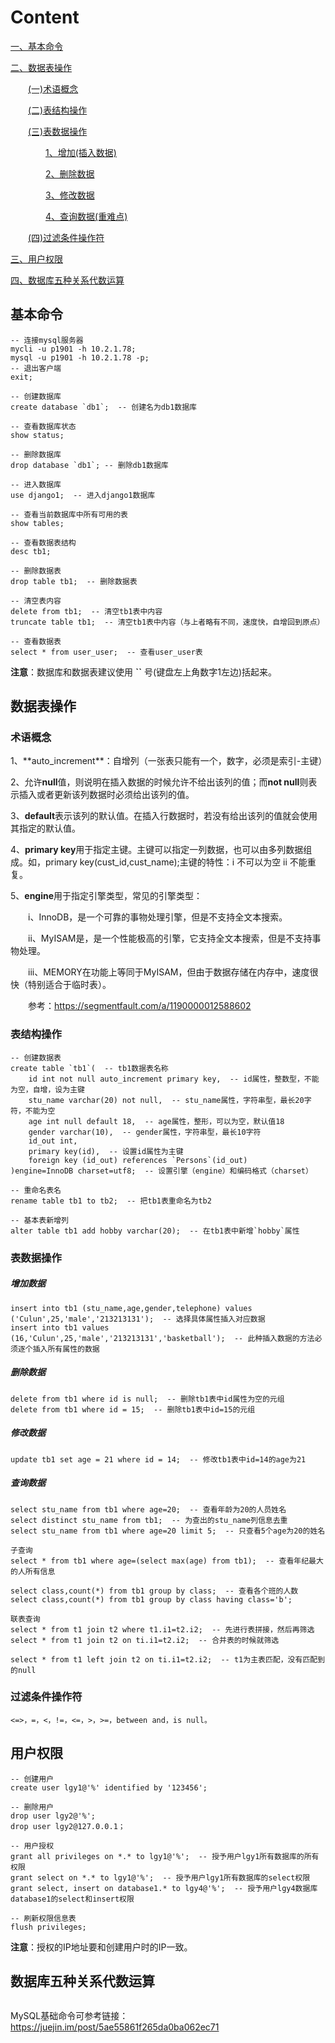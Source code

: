 <h1>Content</h1>

<a href="https://github.com/lgy923/learn_python/blob/master/mysql/mysql.md#基本命令">一、基本命令</a>

<a href="https://github.com/lgy923/learn_python/blob/master/mysql/mysql.md#数据表操作">二、数据表操作</a>

　　<a href="https://github.com/lgy923/learn_python/blob/master/mysql/mysql.md#术语概念">(一)术语概念</a>

　　<a href="https://github.com/lgy923/learn_python/blob/master/mysql/mysql.md#表结构操作">(二)表结构操作</a>

　　<a href="https://github.com/lgy923/learn_python/blob/master/mysql/mysql.md#表数据操作">(三)表数据操作</a>

　　　　<a href="https://github.com/lgy923/learn_python/blob/master/mysql/mysql.md#增加数据">1、增加(插入数据)</a>

　　　　<a href="https://github.com/lgy923/learn_python/blob/master/mysql/mysql.md#删除数据">2、删除数据</a>

　　　　<a href="https://github.com/lgy923/learn_python/blob/master/mysql/mysql.md#修改数据">3、修改数据</a>

　　　　<a href="https://github.com/lgy923/learn_python/blob/master/mysql/mysql.md#查询数据">4、查询数据(重难点)</a>

　　<a href="https://github.com/lgy923/learn_python/blob/master/mysql/mysql.md#过滤条件操作符">(四)过滤条件操作符</a>

<a href="https://github.com/lgy923/learn_python/blob/master/mysql/mysql.md#用户权限">三、用户权限</a>

<a href="https://github.com/lgy923/learn_python/blob/master/mysql/mysql.md#数据库五种关系代数运算">四、数据库五种关系代数运算</a>



<h2>基本命令</h2>

```mysql
-- 连接mysql服务器
mycli -u p1901 -h 10.2.1.78;
mysql -u p1901 -h 10.2.1.78 -p;
-- 退出客户端
exit;

-- 创建数据库
create database `db1`;  -- 创建名为db1数据库

-- 查看数据库状态
show status;

-- 删除数据库
drop database `db1`; -- 删除db1数据库

-- 进入数据库
use django1;  -- 进入django1数据库

-- 查看当前数据库中所有可用的表
show tables;

-- 查看数据表结构
desc tb1;

-- 删除数据表
drop table tb1;  -- 删除数据表

-- 清空表内容
delete from tb1;  -- 清空tb1表中内容
truncate table tb1;  -- 清空tb1表中内容（与上者略有不同，速度快，自增回到原点）

-- 查看数据表
select * from user_user;  -- 查看user_user表
```

**注意**：数据库和数据表建议使用 **``** 号(键盘左上角数字1左边)括起来。  



<h2>数据表操作</h2>

<h3>术语概念</h3>
1、**auto_increment**：自增列（一张表只能有一个，数字，必须是索引-主键）

2、允许**null**值，则说明在插入数据的时候允许不给出该列的值；而**not null**则表示插入或者更新该列数据时必须给出该列的值。

3、**default**表示该列的默认值。在插入行数据时，若没有给出该列的值就会使用其指定的默认值。

4、**primary key**用于指定主键。主键可以指定一列数据，也可以由多列数据组成。如，primary key(cust_id,cust_name);主键的特性：i 不可以为空  ii 不能重复。

5、**engine**用于指定引擎类型，常见的引擎类型：

　　i、InnoDB，是一个可靠的事物处理引擎，但是不支持全文本搜索。

　　ii、MyISAM是，是一个性能极高的引擎，它支持全文本搜索，但是不支持事物处理。

　　iii、MEMORY在功能上等同于MyISAM，但由于数据存储在内存中，速度很快（特别适合于临时表）。

　　参考：https://segmentfault.com/a/1190000012588602




<h3>表结构操作</h3>

```mysql
-- 创建数据表
create table `tb1`(  -- tb1数据表名称
    id int not null auto_increment primary key,  -- id属性，整数型，不能为空，自增，设为主键
    stu_name varchar(20) not null,  -- stu_name属性，字符串型，最长20字符，不能为空
    age int null default 18,  -- age属性，整形，可以为空，默认值18
    gender varchar(10),  -- gender属性，字符串型，最长10字符
    id_out int,
    primary key(id),  -- 设置id属性为主键
    foreign key (id_out) references `Persons`(id_out)
)engine=InnoDB charset=utf8;  -- 设置引擎（engine）和编码格式（charset）

-- 重命名表名
rename table tb1 to tb2;  -- 把tb1表重命名为tb2

-- 基本表新增列
alter table tb1 add hobby varchar(20);  -- 在tb1表中新增`hobby`属性
```



<h3>表数据操作</h3>

<h5>增加数据</h5>

```mysql
insert into tb1 (stu_name,age,gender,telephone) values ('Culun',25,'male','213213131');  -- 选择具体属性插入对应数据
insert into tb1 values (16,'Culun',25,'male','213213131','basketball');  -- 此种插入数据的方法必须逐个插入所有属性的数据
```



<h5>删除数据</h5>

```mysql
delete from tb1 where id is null;  -- 删除tb1表中id属性为空的元组
delete from tb1 where id = 15;  -- 删除tb1表中id=15的元组
```



<h5>修改数据</h5>

```mysql
update tb1 set age = 21 where id = 14;  -- 修改tb1表中id=14的age为21
```



<h5>查询数据</h5>

```mysql
select stu_name from tb1 where age=20;  -- 查看年龄为20的人员姓名
select distinct stu_name from tb1;  -- 为查出的stu_name列信息去重  
select stu_name from tb1 where age=20 limit 5;  -- 只查看5个age为20的姓名

子查询
select * from tb1 where age=(select max(age) from tb1);  -- 查看年纪最大的人所有信息

select class,count(*) from tb1 group by class;  -- 查看各个班的人数
select class,count(*) from tb1 group by class having class='b';

联表查询
select * from t1 join t2 where t1.i1=t2.i2;  -- 先进行表拼接，然后再筛选
select * from t1 join t2 on ti.i1=t2.i2;  -- 合并表的时候就筛选

select * from t1 left join t2 on ti.i1=t2.i2;  -- t1为主表匹配，没有匹配到的null
```



<h3>过滤条件操作符</h3>

```
<=>，=，<，!=，<=，>，>=，between and，is null。
```



<h2>用户权限</h2>

```mysql
-- 创建用户
create user lgy1@'%' identified by '123456';

-- 删除用户
drop user lgy2@'%';
drop user lgy2@127.0.0.1；

-- 用户授权
grant all privileges on *.* to lgy1@'%';  -- 授予用户lgy1所有数据库的所有权限
grant select on *.* to lgy1@'%';  -- 授予用户lgy1所有数据库的select权限
grant select, insert on database1.* to lgy4@'%';  -- 授予用户lgy4数据库database1的select和insert权限

-- 刷新权限信息表
flush privileges;
```

**注意**：授权的IP地址要和创建用户时的IP一致。



<h2>数据库五种关系代数运算</h2>

```

```





MySQL基础命令可参考链接：https://juejin.im/post/5ae55861f265da0ba062ec71

